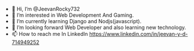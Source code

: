 - 👋 Hi, I’m @JeevanRocky732
- 👀 I’m interested in Web Development And Gaming.
- 🌱 I’m currently learning Django and Nodjs(javascript).
- 💞️ I’m looking forward Web Developer and also learning new technology.
- 📫 How to reach me In LinkedIn 
     https://www.linkedin.com/in/jeevan-y-d-714949252

<!---
JeevanRocky732/JeevanRocky732 is a ✨ special ✨ repository because its `README.md` (this file) appears on your GitHub profile.
You can click the Preview link to take a look at your changes.
--->
